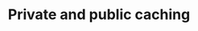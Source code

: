 ---
layout: default
group: config-guide
subgroup: 08_Caching
title: Private and public caching
menu_title: Private and public caching
menu_order: 15
menu_node: 
level3_menu_node: level3parent
level3_subgroup: cache-priv
version: 2.0
github_link: config-guide/cache/cache-priv-parent.md
---